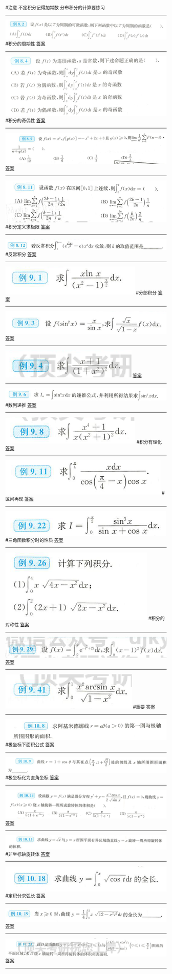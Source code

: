 
#注意 
不定积分记得加常数
分布积分的计算要练习

---
![](附件/Pasted%20image%2020221006191634.png)
#积分的周期性
[答案](高数/答案.md#^md6hxt)

---
![](附件/Pasted%20image%2020221006192254.png)
#积分的奇偶性
[答案](高数/答案.md#^2d5cyi)

---
![](附件/Pasted%20image%2020221006193206.png)
[答案](高数/答案.md#^y54qjy)

---
![](附件/Pasted%20image%2020221006193552.png)
#积分定义求极限
[答案](高数/答案.md#^p7b336)

---
![](附件/Pasted%20image%2020221006193958.png)
#反常积分
[答案](高数/答案.md#^zpr8a6)

---
![](附件/Pasted%20image%2020221006195055.png)
#分部积分
[答案](高数/答案.md#^q55fp7)

---
 ![](附件/Pasted%20image%2020221006195608.png)
 [答案](高数/答案.md#^m41oz2)

---
![](附件/Pasted%20image%2020221006195937.png)
[答案](高数/答案.md#^v0ltyw)

---
![](附件/Pasted%20image%2020221006201145.png)
#数列递推
[答案](高数/答案.md#^p4fevz)

---
![](附件/Pasted%20image%2020221006201459.png)
#积分有理化
[答案](高数/答案.md#^exawqs)

---
![](附件/Pasted%20image%2020221006202053.png)
#区间再现
[答案](高数/答案.md#^308s98)

---

![](附件/Pasted%20image%2020221006203055.png)
#三角函数积分时的性质
[答案](高数/答案.md#^2w529v)

---
![](附件/Pasted%20image%2020221006203304.png)
#积分的对称性
[答案](高数/答案.md#^ybyhgx)

---
![](附件/Pasted%20image%2020221006204212.png)
[答案](高数/答案.md#^hwg01j)

---
![](附件/Pasted%20image%2020221006204726.png)
#重要
[答案](高数/答案.md#^nfkhi6)

---
![](附件/Pasted%20image%2020221006205904.png)
#极坐标下面积公式
[答案](高数/答案.md#^48dfa8)

---
![](附件/Pasted%20image%2020221006211129.png)
#极坐标化为直角坐标
[答案](高数/答案.md#^119rmp)

---
![](附件/Pasted%20image%2020221006212102.png)
[答案](高数/答案.md#^zg3os0)

---
![](附件/Pasted%20image%2020221006212243.png)
#非坐标轴旋转体
[答案](高数/答案.md#^gvm44r)

---
![](附件/Pasted%20image%2020221006212842.png)
#定积分求弧长
[答案](高数/答案.md#^wgswjs)

---
![](附件/Pasted%20image%2020221006213017.png)
[答案](高数/答案.md#^47h8x9)

---
![](附件/Pasted%20image%2020221006213155.png)
[答案](高数/答案.md#^r3oifd)

---
